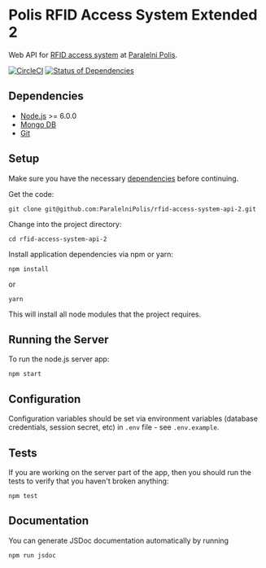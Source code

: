 # Polis RFID Access System Extended 2

Web API for [RFID access system](https://github.com/ParalelniPolis/rfid-locks) at [Paralelni Polis](https://www.paralelnipolis.cz/).

[![CircleCI](https://circleci.com/gh/ParalelniPolis/rfid-access-system-api-2/tree/master.svg?style=svg)](https://circleci.com/gh/ParalelniPolis/rfid-access-system-api-2/tree/master)
[![Status of Dependencies](https://david-dm.org/ParalelniPolis/rfid-access-system-api-2.svg)](https://david-dm.org/ParalelniPolis/rfid-access-system-api-2)


## Dependencies

* [Node.js](https://nodejs.org/) >= 6.0.0
* [Mongo DB](https://www.mongodb.com/)
* [Git](https://git-scm.com/)


## Setup

Make sure you have the necessary [dependencies](#dependencies) before continuing.

Get the code:
```
git clone git@github.com:ParalelniPolis/rfid-access-system-api-2.git
```

Change into the project directory:
```
cd rfid-access-system-api-2
```

Install application dependencies via npm or yarn:
```
npm install
```
or
```
yarn
```
This will install all node modules that the project requires.

## Running the Server

To run the node.js server app:
```
npm start
```

## Configuration

Configuration variables should be set via environment variables (database credentials, session secret, etc) in ``.env`` file - see ``.env.example``.

## Tests

If you are working on the server part of the app, then you should run the tests to verify that you haven't broken anything:
```
npm test
```

## Documentation
You can generate JSDoc documentation automatically by running
```
npm run jsdoc
```

